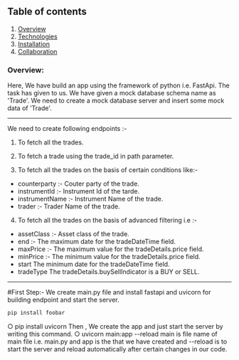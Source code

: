 ## Table of contents
1. [Overview](#Overview)
2. [Technologies](#technologies)
3. [Installation](#installation)
4. [Collaboration](#collaboration)


### Overview:
Here, We have build an app using the framework of python i.e. FastApi. The task has given to us. We have given a mock database schema name as 'Trade'. We need to create a mock database server and insert some mock data of 'Trade'.

***
 We need to create following endpoints :-
 1. To fetch all the trades.
 
 2. To fetch a trade using the trade_id in path parameter.
 
 3. To fetch all the trades on the basis of certain conditions like:-
   * counterparty :- Couter party of the trade.
   * instrumentId :- Instrument Id of the tarde.
   * instrumentName :- Instrument Name of the trade.
   * trader :- Trader Name of the trade.
 4. To fetch all the trades on the basis of advanced filtering i.e :-
 
   * assetClass :- Asset class of the trade.
   * end :- The maximum date for the tradeDateTime field.
   * maxPrice :- The maximum value for the tradeDetails.price field.
   * minPrice :-	The minimum value for the tradeDetails.price field.
   * start	The minimum date for the tradeDateTime field.
   * tradeType	The tradeDetails.buySellIndicator is a BUY or SELL.
***

   
#First Step:-
 We create main.py file and install fastapi and uvicorn for building endpoint and start the server.
 ```bash
pip install foobar
```
 ○ pip install uvicorn
 Then , We create the app and just start the server by writing this command.
 ○ uvicorn main:app --reload
 main is file name of main file i.e. main.py and app is the that we have created and --reload is to start the server  and reload automatically after certain changes in our code.

 
<!--  ## Table of Contents
1. [General Info](#general-info)
2. [Technologies](#technologies)
3. [Installation](#installation)
4. [Collaboration](#collaboration)
5. [FAQs](#faqs)
### General Info
***
Write down general information about your project. It is a good idea to always put a project status in the readme file. This is where you can add it. 
### Screenshot
![Image text](https://www.united-internet.de/fileadmin/user_upload/Brands/Downloads/Logo_IONOS_by.jpg)
## Technologies
***
A list of technologies used within the project:
* [Technology name](https://example.com): Version 12.3 
* [Technology name](https://example.com): Version 2.34
* [Library name](https://example.com): Version 1234
## Installation
***
A little intro about the installation. 
```
$ git clone https://example.com
$ cd ../path/to/the/file
$ npm install
$ npm start
```
Side information: To use the application in a special environment use ```lorem ipsum``` to start
## Collaboration
***
Give instructions on how to collaborate with your project.
> Maybe you want to write a quote in this part. 
> Should it encompass several lines?
> This is how you do it.
## FAQs
***
A list of frequently asked questions
1. **This is a question in bold**
Answer to the first question with _italic words_. 
2. __Second question in bold__ 
To answer this question, we use an unordered list:
* First point
* Second Point
* Third point
3. **Third question in bold**
Answer to the third question with *italic words*.
4. **Fourth question in bold**
| Headline 1 in the tablehead | Headline 2 in the tablehead | Headline 3 in the tablehead |
|:--------------|:-------------:|--------------:|
| text-align left | text-align center | text-align right |
 -->
